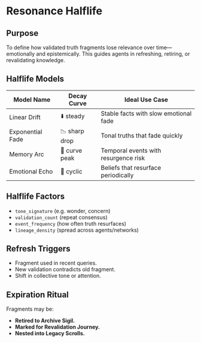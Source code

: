 # Resonance Halflife

## Purpose
To define how validated truth fragments lose relevance over time—emotionally and epistemically. This guides agents in refreshing, retiring, or revalidating knowledge.

## Halflife Models

| Model Name       | Decay Curve     | Ideal Use Case                       |
|------------------|-----------------|--------------------------------------|
| Linear Drift     | ⬇️ steady       | Stable facts with slow emotional fade|
| Exponential Fade | 📉 sharp drop   | Tonal truths that fade quickly       |
| Memory Arc       | 🎢 curve peak   | Temporal events with resurgence risk |
| Emotional Echo   | 🔁 cyclic       | Beliefs that resurface periodically  |

## Halflife Factors
- `tone_signature` (e.g. wonder, concern)
- `validation_count` (repeat consensus)
- `event_frequency` (how often truth resurfaces)
- `lineage_density` (spread across agents/networks)

## Refresh Triggers
- Fragment used in recent queries.
- New validation contradicts old fragment.
- Shift in collective tone or attention.

## Expiration Ritual
Fragments may be:
- **Retired to Archive Sigil.**
- **Marked for Revalidation Journey.**
- **Nested into Legacy Scrolls.**

